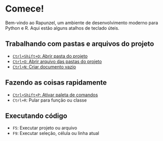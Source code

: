 # Comece!

Bem-vindo ao Rapunzel, um ambiente de desenvolvimento moderno para Python e R. Aqui estão alguns atalhos de teclado úteis.

## Trabalhando com pastas e arquivos do projeto

- [`Ctrl+Shift+O`: Abrir pasta do projeto](opensesame://event.rapunzel_welcome_open_folders)
- [`Ctrl+O`: Abrir arquivo das pastas do projeto](opensesame://event.rapunzel_welcome_open_files)
- [`Ctrl+N`: Criar documento vazio](opensesame://event.ide_new_file)

## Fazendo as coisas rapidamente

- [`Ctrl+Shift+P`: Ativar paleta de comandos](opensesame://event.command_palette_activate)
- `Ctrl+R`: Pular para função ou classe

## Executando código

- `F5`: Executar projeto ou arquivo
- `F9`: Executar seleção, célula ou linha atual